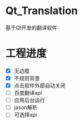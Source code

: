 # Qt_Translation
基于Qt开发的翻译软件
# 工程进度
- [x] 无边框
- [x] 不规则背景
- [x] 点击软件外部自动关闭
- [ ] 百度翻译api
- [ ] 应用后台运行
- [ ] jason解析
- [ ] 可选择api
